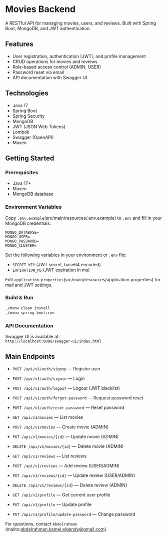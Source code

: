 # Movies Backend

A RESTful API for managing movies, users, and reviews. Built with Spring Boot, MongoDB, and JWT authentication.

## Features

- User registration, authentication (JWT), and profile management
- CRUD operations for movies and reviews
- Role-based access control (ADMIN, USER)
- Password reset via email
- API documentation with Swagger UI

## Technologies

- Java 17
- Spring Boot
- Spring Security
- MongoDB
- JWT (JSON Web Tokens)
- Lombok
- Swagger (OpenAPI)
- Maven

## Getting Started

### Prerequisites

- Java 17+
- Maven
- MongoDB database

### Environment Variables

Copy `.env.example`(src/main/resources/.env.example) to `.env` and fill in your MongoDB credentials:

```
MONGO_DATABASE=
MONGO_USER=
MONGO_PASSWORD=
MONGO_CLUSTER=
```

Set the following variables in your environment or `.env` file:

- `SECRET_KEY` (JWT secret, base64 encoded)
- `EXPIRATION_MS` (JWT expiration in ms)

Edit `application.properties`(src/main/resources/application.properties) for mail and JWT settings.

### Build & Run

```sh
./mvnw clean install
./mvnw spring-boot:run
```

### API Documentation

Swagger UI is available at:  
`http://localhost:8080/swagger-ui/index.html`

## Main Endpoints

- `POST /api/v1/auth/signup` — Register user
- `POST /api/v1/auth/signin` — Login
- `POST /api/v1/auth/logout` — Logout (JWT blacklist)
- `POST /api/v1/auth/forgot-password` — Request password reset
- `POST /api/v1/auth/reset-password` — Reset password

- `GET /api/v1/movies` — List movies
- `POST /api/v1/movies` — Create movie (ADMIN)
- `PUT /api/v1/movies/{id}` — Update movie (ADMIN)
- `DELETE /api/v1/movies/{id}` — Delete movie (ADMIN)

- `GET /api/v1/reviews` — List reviews
- `POST /api/v1/reviews` — Add review (USER/ADMIN)
- `PUT /api/v1/reviews/{id}` — Update review (USER/ADMIN)
- `DELETE /api/v1/reviews/{id}` — Delete review (ADMIN)

- `GET /api/v1/profile` — Get current user profile
- `PUT /api/v1/profile` — Update profile
- `PUT /api/v1/profile/update-password` — Change password

For questions, contact `Abdelrahman` (mailto:abdelrahman.kamel.elgendy@gmail.com).